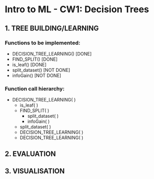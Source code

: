 # Intro to ML - CW1: Decision Trees

## 1. TREE BUILDING/LEARNING
### Functions to be implemented:
- DECISION_TREE_LEARNING()   [DONE]
- FIND_SPLIT()               [DONE]
- is_leaf()                  [DONE]
- split_dataset()            [NOT DONE]
- infoGain()                 [NOT DONE]

### Function call hierarchy:
* DECISION_TREE_LEARNING( )
  * is_leaf( )
  * FIND_SPLIT( )
    * split_dataset( )
    * infoGain( )
  * split_dataset( )
  * DECISION_TREE_LEARNING( )
  * DECISION_TREE_LEARNING( )

## 2. EVALUATION

## 3. VISUALISATION
  
